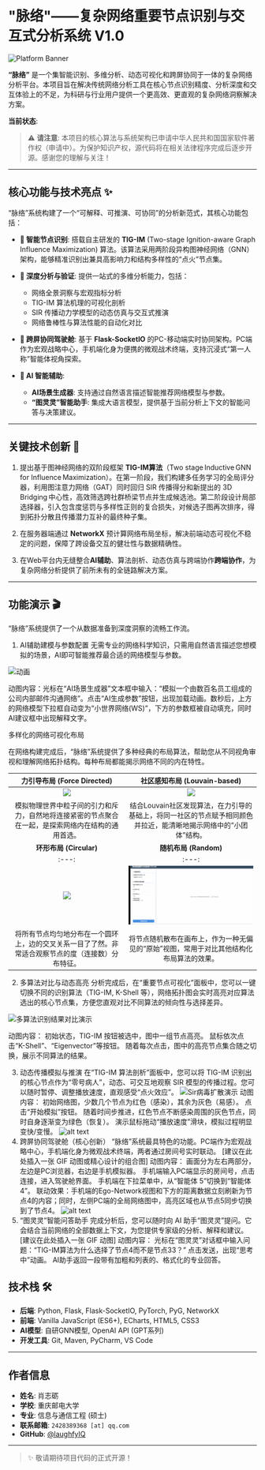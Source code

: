 # "脉络"——复杂网络重要节点识别与交互式分析系统 V1.0

![Platform Banner](URL_TO_YOUR_BANNER_IMAGE) <!-- 您可以在这里放一张项目截图的URL -->

**“脉络”** 是一个集智能识别、多维分析、动态可视化和跨屏协同于一体的复杂网络分析平台。本项目旨在解决传统网络分析工具在核心节点识别精度、分析深度和交互体验上的不足，为科研与行业用户提供一个更高效、更直观的复杂网络洞察解决方案。

**当前状态**: 
> ⚠️ **请注意**: 本项目的核心算法与系统架构已申请中华人民共和国国家软件著作权（申请中）。为保护知识产权，源代码将在相关法律程序完成后逐步开源。感谢您的理解与关注！

---

## 核心功能与技术亮点 ✨

“脉络”系统构建了一个“可解释、可推演、可协同”的分析新范式，其核心功能包括：

-   **🧠 智能节点识别**: 搭载自主研发的 **TIG-IM** (Two-stage Ignition-aware Graph Influence Maximization) 算法。该算法采用两阶段异构图神经网络（GNN）架构，能够精准识别出兼具高影响力和结构多样性的“点火”节点集。

-   **🔬 深度分析与验证**: 提供一站式的多维分析能力，包括：
    -   网络全景洞察与宏观指标分析
    -   TIG-IM 算法机理的可视化剖析
    -   SIR 传播动力学模型的动态仿真与交互式推演
    -   网络鲁棒性与算法性能的自动化对比

-   **📱 跨屏协同驾驶舱**: 基于 **Flask-SocketIO** 的PC-移动端实时协同架构。PC端作为宏观战略中心，手机端化身为便携的微观战术终端，支持沉浸式“第一人称”智能体视角探索。

-   **🤖 AI 智能辅助**: 
    -   **AI场景生成器**: 支持通过自然语言描述智能推荐网络模型与参数。
    -   **“图灵灵”智能助手**: 集成大语言模型，提供基于当前分析上下文的智能问答与决策建议。

---

## 关键技术创新 🚀

1.  提出基于图神经网络的双阶段框架 **TIG-IM算法**（Two stage Inductive GNN for Influence Maximization）。在第一阶段，我们构建多任务学习的全局评分器，利用图注意力网络（GAT）同时回归 SIR 传播得分和新提出的 3D Bridging 中心性，高效筛选跨社群桥梁节点并生成候选池。第二阶段设计局部选择器，引入包含度惩罚与多样性正则的复合损失，对候选子图再次排序，得到拓扑分散且传播潜力互补的最终种子集。

2.  在服务器端通过 **NetworkX** 预计算网络布局坐标，解决前端动态可视化不稳定的问题，保障了跨设备交互的健壮性与数据精确性。

3. 在Web平台内无缝整合**AI辅助**、算法剖析、动态仿真与跨端协作**跨端协作**，为复杂网络分析提供了前所未有的全链路解决方案。

---

## 功能演示 🎬
“脉络”系统提供了一个从数据准备到深度洞察的流畅工作流。
1. AI辅助建模与参数配置
无需专业的网络科学知识，只需用自然语言描述您想模拟的场景，AI即可智能推荐最合适的网络模型与参数。

![动画](https://github.com/user-attachments/assets/3bbeb61b-d113-4570-aced-97843b26bae2)

动图内容：光标在“AI场景生成器”文本框中输入：“模拟一个由数百名员工组成的公司内部邮件沟通网络”。点击“AI生成参数”按钮，出现加载动画。数秒后，上方的网络模型下拉框自动变为“小世界网络(WS)”，下方的参数框被自动填充，同时AI建议框中出现解释文字。

多样化的网络可视化布局

在网络构建完成后，“脉络”系统提供了多种经典的布局算法，帮助您从不同视角审视和理解网络拓扑结构。每种布局都能揭示网络不同的内在特性。

| **力引导布局 (Force Directed)** | **社区感知布局 (Louvain-based)** |
| :---: | :---: |
| <img src="动画2.gif" width="400" /> | <img src="动画3.gif" width="400" /> |
| 模拟物理世界中粒子间的引力和斥力，自然地将连接紧密的节点聚合在一起，是探索网络内在结构的通用首选。 | 结合Louvain社区发现算法，在力引导的基础上，将同一社区的节点赋予相同颜色并拉近，能清晰地揭示网络中的“小团体”结构。 |
| **环形布局 (Circular)** | **随机布局 (Random)** |
| :---: | :---: |
| <img src="动画4.gif" width="400" /> | <img src="动画5.gif" width="400" /> |
| 将所有节点均匀地分布在一个圆环上，边的交叉关系一目了了然。非常适合观察节点的度（连接数）分布特征。 | 将节点随机散布在画布上，作为一种无偏见的“原始”视图，常用于对比其他结构化布局算法的效果。 |

2. 多算法对比与动态高亮
分析完成后，在“重要节点可视化”面板中，您可以一键切换不同的识别算法（TIG-IM, K-Shell 等），网络拓扑图会实时高亮对应算法选出的核心节点集，方便您直观对比不同算法的倾向性与选择差异。

![多算法识别结果对比演示](动画6.gif)

动图内容：
初始状态，TIG-IM 按钮被选中，图中一组节点高亮。
鼠标依次点击“K-Shell”、“Eigenvector”等按钮。
随着每次点击，图中的高亮节点集合随之切换，展示不同算法的结果。

3. 动态传播模拟与推演
在“TIG-IM 算法剖析”面板中，您可以将 TIG-IM 识别出的核心节点作为“零号病人”，动态、可交互地观察 SIR 模型的传播过程。您可以随时暂停、调整播放速度，直观感受“点火效应”。
![Sir病毒扩散演示](动画7.gif)
动图内容：
初始网络图，少数几个节点为红色（感染），其余为灰色（易感）。
点击“开始模拟”按钮。
随着时间步推进，红色节点不断感染周围的灰色节点，同时自身逐渐变为绿色（恢复）。
演示鼠标拖动“播放速度”滑块，模拟过程明显变快/变慢。
![alt text](URL_TO_SIR_SIMULATION_DEMO_GIF)
4. 跨屏协同驾驶舱（核心创新）
“脉络”系统最具特色的功能。PC端作为宏观战略中心，手机端化身为微观战术终端，两者通过房间号实时联动。
[建议在此处插入一张 GIF 动图或精心设计的组合图]
动图内容：
画面分为左右两部分，左边是PC浏览器，右边是手机模拟器。
手机端输入PC端显示的房间号，点击连接，进入驾驶舱界面。
手机端在下拉菜单中，从“智能体 5”切换到“智能体 4”。
联动效果：手机端的Ego-Network视图和下方的距离数据立刻刷新为节点4的内容；同时，左侧PC端的全局网络图中，高亮区域也从节点5同步切换到了节点4。
![alt text](URL_TO_CROSS_SCREEN_SYNC_DEMO_GIF)
5. “图灵灵”智能问答助手
完成分析后，您可以随时向 AI 助手“图灵灵”提问。它会结合当前网络的全部数据上下文，为您提供专家级的分析、解释和建议。
[建议在此处插入一张 GIF 动图]
动图内容：
光标在“图灵灵”对话框中输入问题：“TIG-IM算法为什么选择了节点4而不是节点33？”
点击发送，出现“思考中”动画。
AI助手返回一段带有加粗和列表的、格式化的专业回答。

## 技术栈 🛠️

-   **后端**: Python, Flask, Flask-SocketIO, PyTorch, PyG, NetworkX
-   **前端**: Vanilla JavaScript (ES6+), ECharts, HTML5, CSS3
-   **AI模型**: 自研GNN模型, OpenAI API (GPT系列)
-   **开发工具**: Git, Maven, PyCharm, VS Code

---

## 作者信息

-   **姓名**: 肖志砺
-   **学校**: 重庆邮电大学
-   **专业**: 信息与通信工程 (硕士)
-   **联系邮箱**: `2428389368 [at] qq.com`
-   **GitHub**: [@laughfyIQ](https://github.com/laughfyIQ)

---

> ✨ 敬请期待项目代码的正式开源！
